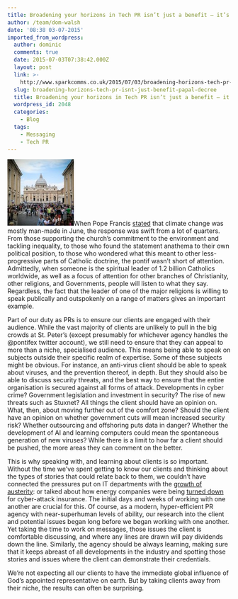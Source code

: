 ```yaml
---
title: Broadening your horizons in Tech PR isn’t just a benefit – it’s Papal decree
author: /team/dom-walsh
date: '08:38 03-07-2015'
imported_from_wordpress:
  author: dominic
  comments: true
  date: 2015-07-03T07:38:42.000Z
  layout: post
  link: >-
    http://www.sparkcomms.co.uk/2015/07/03/broadening-horizons-tech-pr-isnt-just-benefit-papal-decree/
  slug: broadening-horizons-tech-pr-isnt-just-benefit-papal-decree
  title: Broadening your horizons in Tech PR isn’t just a benefit – it’s Papal decree
  wordpress_id: 2048
  categories:
    - Blog
  tags:
    - Messaging
    - Tech PR
---
```


![vatican-594612__180](vatican-594612__180-150x150.jpg)When Pope Francis [stated](http://www.bbc.co.uk/news/world-europe-33179092) that climate change was mostly man-made in June, the response was swift from a lot of quarters. From those supporting the church’s commitment to the environment and tackling inequality, to those who found the statement anathema to their own political position, to those who wondered what this meant to other less-progressive parts of Catholic doctrine, the pontif wasn’t short of attention. Admittedly, when someone is the spiritual leader of 1.2 billion Catholics worldwide, as well as a focus of attention for other branches of Christianity, other religions, and Governments, people will listen to what they say. Regardless, the fact that the leader of one of the major religions is willing to speak publically and outspokenly on a range of matters gives an important example.

Part of our duty as PRs is to ensure our clients are engaged with their audience. While the vast majority of clients are unlikely to pull in the big crowds at St. Peter’s (except presumably for whichever agency handles the @pontifex twitter account), we still need to ensure that they can appeal to more than a niche, specialised audience. This means being able to speak on subjects outside their specific realm of expertise. Some of these subjects might be obvious. For instance, an anti-virus client should be able to speak about viruses, and the prevention thereof, in depth. But they should also be able to discuss security threats, and the best way to ensure that the entire organisation is secured against all forms of attack. Developments in cyber crime? Government legislation and investment in security? The rise of new threats such as Stuxnet? All things the client should have an opinion on. What, then, about moving further out of the comfort zone? Should the client have an opinion on whether government cuts will mean increased security risk? Whether outsourcing and offshoring puts data in danger? Whether the development of AI and learning computers could mean the spontaneous generation of new viruses? While there is a limit to how far a client should be pushed, the more areas they can comment on the better.

This is why speaking with, and learning about clients is so important. Without the time we’ve spent getting to know our clients and thinking about the types of stories that could relate back to them, we couldn’t have connected the pressures put on IT departments with the [growth of austerity](http://legacy.publictechnology.net/sector/central-gov/viewpoint-doing-more-less-age-austerity): or talked about how energy companies were being [turned down](http://www.theregister.co.uk/2014/02/27/energy_sector_refused_cyber_insurance/) for cyber-attack insurance. The initial days and weeks of working with one another are crucial for this. Of course, as a modern, hyper-efficient PR agency with near-superhuman levels of ability, our research into the client and potential issues began long before we began working with one another. Yet taking the time to work on messages, those issues the client is comfortable discussing, and where any lines are drawn will pay dividends down the line. Similarly, the agency should be always learning, making sure that it keeps abreast of all developments in the industry and spotting those stories and issues where the client can demonstrate their credentials.

We’re not expecting all our clients to have the immediate global influence of God’s appointed representative on earth. But by taking clients away from their niche, the results can often be surprising.
